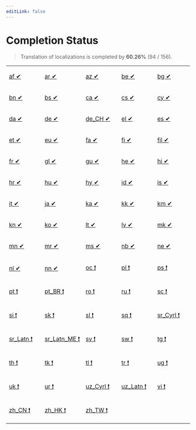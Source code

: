 ```yaml
---
editLink: false
---
```


# Completion Status

> Translation of localizations is completed by **60.26%** (94 / 156).

<table width="100%">
<tr><td width="20%">

[af&nbsp;✔](statuses/af.md)

</td><td width="20%">

[ar&nbsp;✔](statuses/ar.md)

</td><td width="20%">

[az&nbsp;✔](statuses/az.md)

</td><td width="20%">

[be&nbsp;✔](statuses/be.md)

</td><td width="20%">

[bg&nbsp;✔](statuses/bg.md)

</td></tr>
<tr><td width="20%">

[bn&nbsp;✔](statuses/bn.md)

</td><td width="20%">

[bs&nbsp;✔](statuses/bs.md)

</td><td width="20%">

[ca&nbsp;✔](statuses/ca.md)

</td><td width="20%">

[cs&nbsp;✔](statuses/cs.md)

</td><td width="20%">

[cy&nbsp;✔](statuses/cy.md)

</td></tr>
<tr><td width="20%">

[da&nbsp;✔](statuses/da.md)

</td><td width="20%">

[de&nbsp;✔](statuses/de.md)

</td><td width="20%">

[de_CH&nbsp;✔](statuses/de_CH.md)

</td><td width="20%">

[el&nbsp;✔](statuses/el.md)

</td><td width="20%">

[es&nbsp;✔](statuses/es.md)

</td></tr>
<tr><td width="20%">

[et&nbsp;✔](statuses/et.md)

</td><td width="20%">

[eu&nbsp;✔](statuses/eu.md)

</td><td width="20%">

[fa&nbsp;✔](statuses/fa.md)

</td><td width="20%">

[fi&nbsp;✔](statuses/fi.md)

</td><td width="20%">

[fil&nbsp;✔](statuses/fil.md)

</td></tr>
<tr><td width="20%">

[fr&nbsp;✔](statuses/fr.md)

</td><td width="20%">

[gl&nbsp;✔](statuses/gl.md)

</td><td width="20%">

[gu&nbsp;✔](statuses/gu.md)

</td><td width="20%">

[he&nbsp;✔](statuses/he.md)

</td><td width="20%">

[hi&nbsp;✔](statuses/hi.md)

</td></tr>
<tr><td width="20%">

[hr&nbsp;✔](statuses/hr.md)

</td><td width="20%">

[hu&nbsp;✔](statuses/hu.md)

</td><td width="20%">

[hy&nbsp;✔](statuses/hy.md)

</td><td width="20%">

[id&nbsp;✔](statuses/id.md)

</td><td width="20%">

[is&nbsp;✔](statuses/is.md)

</td></tr>
<tr><td width="20%">

[it&nbsp;✔](statuses/it.md)

</td><td width="20%">

[ja&nbsp;✔](statuses/ja.md)

</td><td width="20%">

[ka&nbsp;✔](statuses/ka.md)

</td><td width="20%">

[kk&nbsp;✔](statuses/kk.md)

</td><td width="20%">

[km&nbsp;✔](statuses/km.md)

</td></tr>
<tr><td width="20%">

[kn&nbsp;✔](statuses/kn.md)

</td><td width="20%">

[ko&nbsp;✔](statuses/ko.md)

</td><td width="20%">

[lt&nbsp;✔](statuses/lt.md)

</td><td width="20%">

[lv&nbsp;✔](statuses/lv.md)

</td><td width="20%">

[mk&nbsp;✔](statuses/mk.md)

</td></tr>
<tr><td width="20%">

[mn&nbsp;✔](statuses/mn.md)

</td><td width="20%">

[mr&nbsp;✔](statuses/mr.md)

</td><td width="20%">

[ms&nbsp;✔](statuses/ms.md)

</td><td width="20%">

[nb&nbsp;✔](statuses/nb.md)

</td><td width="20%">

[ne&nbsp;✔](statuses/ne.md)

</td></tr>
<tr><td width="20%">

[nl&nbsp;✔](statuses/nl.md)

</td><td width="20%">

[nn&nbsp;✔](statuses/nn.md)

</td><td width="20%">

[oc&nbsp;❗](statuses/oc.md)

</td><td width="20%">

[pl&nbsp;❗](statuses/pl.md)

</td><td width="20%">

[ps&nbsp;❗](statuses/ps.md)

</td></tr>
<tr><td width="20%">

[pt&nbsp;❗](statuses/pt.md)

</td><td width="20%">

[pt_BR&nbsp;❗](statuses/pt_BR.md)

</td><td width="20%">

[ro&nbsp;❗](statuses/ro.md)

</td><td width="20%">

[ru&nbsp;❗](statuses/ru.md)

</td><td width="20%">

[sc&nbsp;❗](statuses/sc.md)

</td></tr>
<tr><td width="20%">

[si&nbsp;❗](statuses/si.md)

</td><td width="20%">

[sk&nbsp;❗](statuses/sk.md)

</td><td width="20%">

[sl&nbsp;❗](statuses/sl.md)

</td><td width="20%">

[sq&nbsp;❗](statuses/sq.md)

</td><td width="20%">

[sr_Cyrl&nbsp;❗](statuses/sr_Cyrl.md)

</td></tr>
<tr><td width="20%">

[sr_Latn&nbsp;❗](statuses/sr_Latn.md)

</td><td width="20%">

[sr_Latn_ME&nbsp;❗](statuses/sr_Latn_ME.md)

</td><td width="20%">

[sv&nbsp;❗](statuses/sv.md)

</td><td width="20%">

[sw&nbsp;❗](statuses/sw.md)

</td><td width="20%">

[tg&nbsp;❗](statuses/tg.md)

</td></tr>
<tr><td width="20%">

[th&nbsp;❗](statuses/th.md)

</td><td width="20%">

[tk&nbsp;❗](statuses/tk.md)

</td><td width="20%">

[tl&nbsp;❗](statuses/tl.md)

</td><td width="20%">

[tr&nbsp;❗](statuses/tr.md)

</td><td width="20%">

[ug&nbsp;❗](statuses/ug.md)

</td></tr>
<tr><td width="20%">

[uk&nbsp;❗](statuses/uk.md)

</td><td width="20%">

[ur&nbsp;❗](statuses/ur.md)

</td><td width="20%">

[uz_Cyrl&nbsp;❗](statuses/uz_Cyrl.md)

</td><td width="20%">

[uz_Latn&nbsp;❗](statuses/uz_Latn.md)

</td><td width="20%">

[vi&nbsp;❗](statuses/vi.md)

</td></tr>
<tr><td width="20%">

[zh_CN&nbsp;❗](statuses/zh_CN.md)

</td><td width="20%">

[zh_HK&nbsp;❗](statuses/zh_HK.md)

</td><td width="20%">

[zh_TW&nbsp;❗](statuses/zh_TW.md)

</td></tr>
</table>
